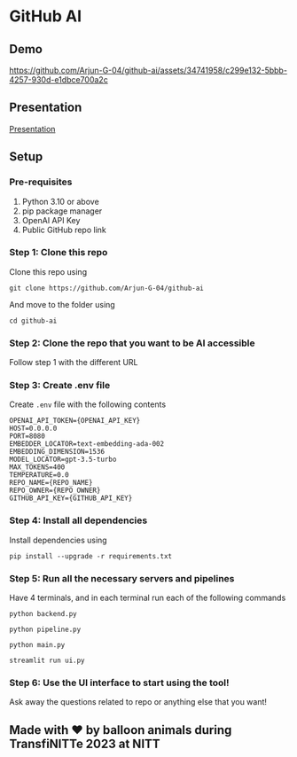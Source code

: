 # GitHub AI

## Demo
https://github.com/Arjun-G-04/github-ai/assets/34741958/c299e132-5bbb-4257-930d-e1dbce700a2c

## Presentation
[Presentation](https://www.canva.com/design/DAFymXb9jvk/-GpQsNQG1r7HMl9YwZlMyw/view?utm_content=DAFymXb9jvk&utm_campaign=designshare&utm_medium=link&utm_source=editor)

## Setup

### Pre-requisites
1. Python 3.10 or above
2. pip package manager
3. OpenAI API Key
4. Public GitHub repo link

### Step 1: Clone this repo
Clone this repo using
```
git clone https://github.com/Arjun-G-04/github-ai
```

And move to the folder using
```
cd github-ai
```

### Step 2: Clone the repo that you want to be AI accessible
Follow step 1 with the different URL

### Step 3: Create .env file
Create `.env` file with the following contents
```
OPENAI_API_TOKEN={OPENAI_API_KEY}
HOST=0.0.0.0
PORT=8080
EMBEDDER_LOCATOR=text-embedding-ada-002
EMBEDDING_DIMENSION=1536
MODEL_LOCATOR=gpt-3.5-turbo
MAX_TOKENS=400
TEMPERATURE=0.0
REPO_NAME={REPO_NAME}
REPO_OWNER={REPO_OWNER}
GITHUB_API_KEY={GITHUB_API_KEY}
```

### Step 4: Install all dependencies
Install dependencies using
```
pip install --upgrade -r requirements.txt
```

### Step 5: Run all the necessary servers and pipelines
Have 4 terminals, and in each terminal run each of the following commands
```
python backend.py
```
```
python pipeline.py
```
```
python main.py
```
```
streamlit run ui.py
```

### Step 6: Use the UI interface to start using the tool!
Ask away the questions related to repo or anything else that you want!

## Made with ❤️ by __balloon animals__ during TransfiNITTe 2023 at NITT 
